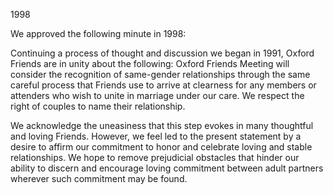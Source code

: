1998

We approved the following minute in 1998:

Continuing a process of thought and discussion we began in 1991, Oxford Friends are in unity about the following: Oxford Friends Meeting will consider the recognition of same-gender relationships through the same careful process that Friends use to arrive at clearness for any members or attenders who wish to unite in marriage under our care. We respect the right of couples to name their relationship.

We acknowledge the uneasiness that this step evokes in many thoughtful and loving Friends. However, we feel led to the present statement by a desire to affirm our commitment to honor and celebrate loving and stable relationships. We hope to remove prejudicial obstacles that hinder our ability to discern and encourage loving commitment between adult partners wherever such commitment may be found.
